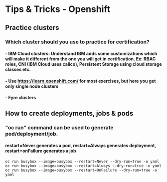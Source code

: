 # Tips & Tricks - Openshift

## Practice clusters 
### Which cluster should you use to practice for certification?

#### - IBM Cloud clusters: Understand IBM adds some customizations which will make it different from the one you will get in certification. Ex: RBAC roles, CNI (IBM Cloud uses calico), Persistent Storage using cloud storage classes etc.
#### - Use https://learn.openshift.com/ for most exercises, but here you get only single node clusters
#### - Fyre clusters 


## How to create deployments, jobs & pods 
###  "oc run" command can be used to generate pod/deployment/job. 
#### restart=Never generates a pod, restart=Always generates deployment, restart=onFailure generates a job
```
oc run busybox --image=busybox --restart=Never --dry-run=true -o yaml
oc run busybox --image=busybox --restart=Always --dry-run=true -o yaml
oc run busybox --image=busybox --restart=OnFailure --dry-run=true -o yaml
```
